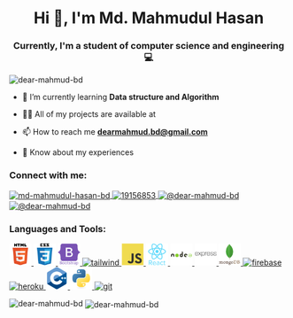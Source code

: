 <h1 align="center">Hi 👋, I'm Md. Mahmudul Hasan</h1>
<h3 align="center">Currently, I'm a student of computer science and engineering 💻</h3>

<p align="left"> <img src="https://komarev.com/ghpvc/?username=dear-mahmud-bd&label=Profile%20views&color=0e75b6&style=flat" alt="dear-mahmud-bd" /> </p>

- 🌱 I’m currently learning **Data structure and Algorithm**

- 👨‍💻 All of my projects are available at 

- 📫 How to reach me **dearmahmud.bd@gmail.com**

- 📄 Know about my experiences 

<h3 align="left">Connect with me:</h3>
<p align="left">
<a href="https://linkedin.com/in/md-mahmudul-hasan-bd" target="blank"><img align="center" src="https://raw.githubusercontent.com/rahuldkjain/github-profile-readme-  generator/master/src/images/icons/Social/linked-in-alt.svg" alt="md-mahmudul-hasan-bd" height="30" width="40" />
</a>
<a href="https://stackoverflow.com/users/19156853" target="blank"><img align="center" src="https://raw.githubusercontent.com/rahuldkjain/github-profile-readme-      generator/master/src/images/icons/Social/stack-overflow.svg" alt="19156853" height="30" width="40" />
</a>
<a href="https://www.hackerearth.com/@dear-mahmud-bd" target="blank"><img align="center" src="https://raw.githubusercontent.com/rahuldkjain/github-profile-readme-    generator/master/src/images/icons/Social/hackerearth.svg" alt="@dear-mahmud-bd" height="30" width="40" />
</a>
<a href="https://www.beecrowd.com.br/judge/en/profile/730846" target="blank"><img align="center"                       src="https://community.vtex.com/uploads/default/optimized/2X/e/e077f658776612311527fdb613ba8b54e8e5e92c_2_545x500.png" alt="@dear-mahmud-bd" height="30" width="40" />  </a>
</p>  

<h3 align="left">Languages and Tools:</h3>
<p align="left">  
   <a href="https://www.w3.org/html/" target="_blank" rel="noreferrer">
       <img src="https://raw.githubusercontent.com/devicons/devicon/master/icons/html5/html5-original-wordmark.svg" alt="html5" width="40" height="40"/> 
   </a>  
   <a href="https://www.w3schools.com/css/" target="_blank" rel="noreferrer"> 
      <img src="https://raw.githubusercontent.com/devicons/devicon/master/icons/css3/css3-original-wordmark.svg" alt="css3" width="40" height="40"/> 
   </a>
   <a href="https://getbootstrap.com" target="_blank" rel="noreferrer"> 
      <img src="https://raw.githubusercontent.com/devicons/devicon/master/icons/bootstrap/bootstrap-plain-wordmark.svg" alt="bootstrap" width="40" height="40"/> 
   </a>  
   <a href="https://tailwindcss.com/" target="_blank" rel="noreferrer">
      <img src="https://www.vectorlogo.zone/logos/tailwindcss/tailwindcss-icon.svg" alt="tailwind" width="40" height="40"/> 
   </a> 
   <a href="https://developer.mozilla.org/en-US/docs/Web/JavaScript" target="_blank" rel="noreferrer"> 
       <img src="https://raw.githubusercontent.com/devicons/devicon/master/icons/javascript/javascript-original.svg" alt="javascript" width="40" height="40"/> 
   </a> 
   <a href="https://reactjs.org/" target="_blank" rel="noreferrer"> 
       <img src="https://raw.githubusercontent.com/devicons/devicon/master/icons/react/react-original-wordmark.svg" alt="react" width="40" height="40"/> 
   </a>
   <a href="https://nodejs.org" target="_blank" rel="noreferrer"> 
       <img src="https://raw.githubusercontent.com/devicons/devicon/master/icons/nodejs/nodejs-original-wordmark.svg" alt="nodejs" width="40" height="40"/> 
   </a> 
   <a href="https://expressjs.com" target="_blank" rel="noreferrer"> 
      <img src="https://raw.githubusercontent.com/devicons/devicon/master/icons/express/express-original-wordmark.svg" alt="express" width="40" height="40"/> 
   </a> 
   <a href="https://www.mongodb.com/" target="_blank" rel="noreferrer"> 
       <img src="https://raw.githubusercontent.com/devicons/devicon/master/icons/mongodb/mongodb-original-wordmark.svg" alt="mongodb" width="40" height="40"/> 
   </a> 
   <a href="https://firebase.google.com/" target="_blank" rel="noreferrer">
       <img src="https://www.vectorlogo.zone/logos/firebase/firebase-icon.svg" alt="firebase" width="40" height="40"/> 
   </a> 
   <a href="https://heroku.com" target="_blank" rel="noreferrer"> 
       <img src="https://www.vectorlogo.zone/logos/heroku/heroku-icon.svg" alt="heroku" width="40" height="40"/> 
   </a>
   <a href="https://www.w3schools.com/cpp/" target="_blank" rel="noreferrer"> 
      <img src="https://raw.githubusercontent.com/devicons/devicon/master/icons/cplusplus/cplusplus-original.svg" alt="cplusplus" width="40" height="40"/> 
   </a>
   <a href="https://www.python.org" target="_blank" rel="noreferrer"> 
       <img src="https://raw.githubusercontent.com/devicons/devicon/master/icons/python/python-original.svg" alt="python" width="40" height="40"/> 
   </a> 
   <a href="https://git-scm.com/" target="_blank" rel="noreferrer"> 
      <img src="https://www.vectorlogo.zone/logos/git-scm/git-scm-icon.svg" alt="git" width="40" height="40"/> 
   </a> 
</p>

<p><img align="left" src="https://github-readme-stats.vercel.app/api/top-langs?username=dear-mahmud-bd&show_icons=true&locale=en&layout=compact" alt="dear-mahmud-bd" /></p>

<p>&nbsp;<img align="center" src="https://github-readme-stats.vercel.app/api?username=dear-mahmud-bd&show_icons=true&locale=en" alt="dear-mahmud-bd" /></p>
